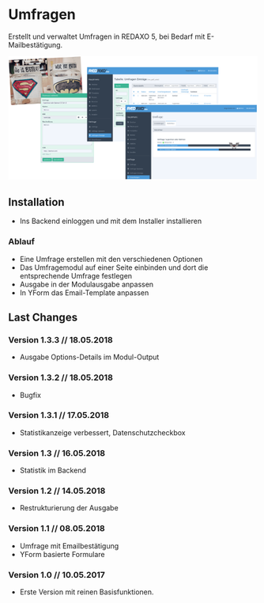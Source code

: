 # Umfragen

Erstellt und verwaltet Umfragen in REDAXO 5, bei Bedarf mit E-Mailbestätigung.

![Screenshot](https://raw.githubusercontent.com/FriendsOfREDAXO/poll/assets/poll.png)

## Installation

* Ins Backend einloggen und mit dem Installer installieren

### Ablauf

* Eine Umfrage erstellen mit den verschiedenen Optionen
* Das Umfragemodul auf einer Seite einbinden und dort die entsprechende Umfrage festlegen
* Ausgabe in der Modulausgabe anpassen
* In YForm das Email-Template anpassen

Last Changes
-------
### Version 1.3.3 // 18.05.2018

* Ausgabe Options-Details im Modul-Output

### Version 1.3.2 // 18.05.2018

* Bugfix

### Version 1.3.1 // 17.05.2018

* Statistikanzeige verbessert, Datenschutzcheckbox

### Version 1.3 // 16.05.2018

* Statistik im Backend

### Version 1.2 // 14.05.2018

* Restrukturierung der Ausgabe

### Version 1.1 // 08.05.2018

* Umfrage mit Emailbestätigung
* YForm basierte Formulare

### Version 1.0 // 10.05.2017

* Erste Version mit reinen Basisfunktionen.

